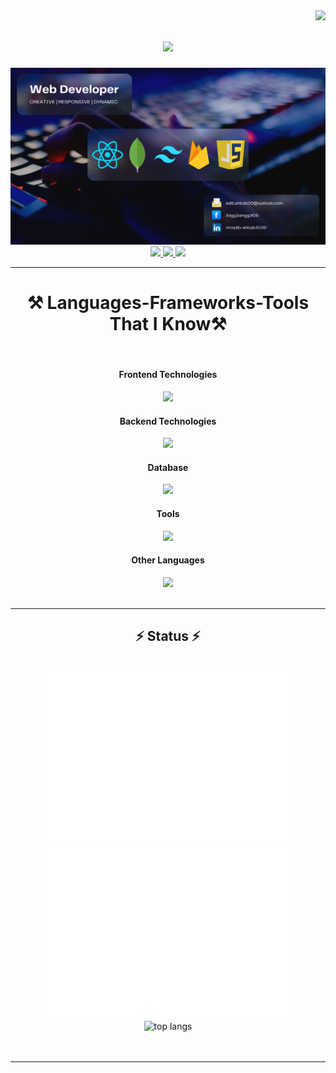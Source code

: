<img align="right" src="https://visitor-badge.laobi.icu/badge?page_id=adibahbab4108.adibahbab4108" />

<h1 align="center">
    <img src="https://readme-typing-svg.herokuapp.com/?font=Righteous&size=35&center=true&vCenter=true&width=500&height=70&duration=4000&lines=Hi+There!+👋;+I'm+Adib+Ahbab!;" />
</h1>

<div>
    <img src="https://github.com/adibahbab4108/adibahbab4108/blob/main/cover.png?raw=true"/>
</div>
 
<div align="center"> 
  <a href="mailto:adib.abc2022@gmail.com">
    <img src="https://img.shields.io/badge/Gmail-333333?style=for-the-badge&logo=gmail&logoColor=red" />
  </a>
  <a href="https://www.linkedin.com/in/adib-ahbab4108/" target="_blank">
    <img src="https://img.shields.io/badge/LinkedIn-0077B5?style=for-the-badge&logo=linkedin&logoColor=white" target="_blank" />
  </a>
  <a href="https://adibahbab4108.github.io/Adib/" target="_blank">
     <img src="https://img.shields.io/badge/Portfolio-FF5722?style=for-the-badge&logo=todoist&logoColor=white" target="_blank" /> <!-- sqlite, safari, google-chrome are other good icon options -->
  </a>
</div>
 <hr/>
<h1 align="center">⚒️ Languages-Frameworks-Tools That I Know⚒️</h1>
<br/>
<div align="center">
        <h4 >Frontend Technologies</h4>
        <img src="https://skillicons.dev/icons?i=html,css,javascript,tailwind,bootstrap,react" />
        <br/>
        <h4>Backend Technologies</h4>
        <img src="https://skillicons.dev/icons?i=nodejs,express,firebase" />
        <br/>
        <h4>Database</h4>
        <img src="https://skillicons.dev/icons?i=mongodb" />
        <br/>
        <h4>Tools</h4>
        <img src="https://skillicons.dev/icons?i=git,github,vscode" />
        <br/>
        <h4>Other Languages</h4>
        <img src="https://skillicons.dev/icons?i=c,cpp,python" />
</div>
<br/>
<hr/>
<h2 align="center">⚡ Status ⚡</h2>
<br>
<div align=center>
  <img width=390 src="https://github.com/adibahbab4108/cf-status/blob/main/output/light_card.svg" alt="Codeforces"/>
  <img width=390 src="https://github.com/adibahbab4108/cf-status/blob/main/output/light_card.svg#gh-dark-mode-only" alt="Codeforces(dark mode" />
  <br/>
  <img width=325 align="center" src="https://github-readme-stats-salesp07.vercel.app/api/top-langs/?username=salesp07&hide=HTML&langs_count=8&layout=compact&theme=react&border_radius=10&size_weight=0.5&count_weight=0.5&exclude_repo=github-readme-stats" alt="top langs" />
</div>
<br/><br/>
<hr/>
<br/>
